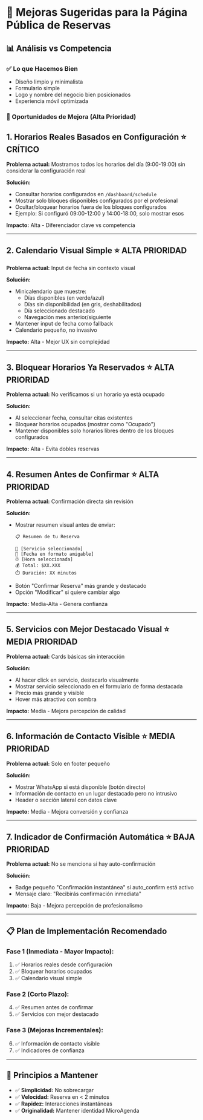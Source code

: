 # 🚀 Mejoras Sugeridas para la Página Pública de Reservas

## 📊 Análisis vs Competencia

### ✅ Lo que Hacemos Bien
- Diseño limpio y minimalista
- Formulario simple
- Logo y nombre del negocio bien posicionados
- Experiencia móvil optimizada

### 🎯 Oportunidades de Mejora (Alta Prioridad)

## 1. **Horarios Reales Basados en Configuración** ⭐ CRÍTICO
**Problema actual:** Mostramos todos los horarios del día (9:00-19:00) sin considerar la configuración real

**Solución:**
- Consultar horarios configurados en `/dashboard/schedule`
- Mostrar solo bloques disponibles configurados por el profesional
- Ocultar/bloquear horarios fuera de los bloques configurados
- Ejemplo: Si configuró 09:00-12:00 y 14:00-18:00, solo mostrar esos

**Impacto:** Alta - Diferenciador clave vs competencia

---

## 2. **Calendario Visual Simple** ⭐ ALTA PRIORIDAD
**Problema actual:** Input de fecha sin contexto visual

**Solución:**
- Minicalendario que muestre:
  - Días disponibles (en verde/azul)
  - Días sin disponibilidad (en gris, deshabilitados)
  - Día seleccionado destacado
  - Navegación mes anterior/siguiente
- Mantener input de fecha como fallback
- Calendario pequeño, no invasivo

**Impacto:** Alta - Mejor UX sin complejidad

---

## 3. **Bloquear Horarios Ya Reservados** ⭐ ALTA PRIORIDAD
**Problema actual:** No verificamos si un horario ya está ocupado

**Solución:**
- Al seleccionar fecha, consultar citas existentes
- Bloquear horarios ocupados (mostrar como "Ocupado")
- Mantener disponibles solo horarios libres dentro de los bloques configurados

**Impacto:** Alta - Evita dobles reservas

---

## 4. **Resumen Antes de Confirmar** ⭐ ALTA PRIORIDAD
**Problema actual:** Confirmación directa sin revisión

**Solución:**
- Mostrar resumen visual antes de enviar:
  ```
  📋 Resumen de tu Reserva
  
  🎨 [Servicio seleccionado]
  📅 [Fecha en formato amigable]
  ⏰ [Hora seleccionada]
  💰 Total: $XX.XXX
  ⏱️ Duración: XX minutos
  ```
- Botón "Confirmar Reserva" más grande y destacado
- Opción "Modificar" si quiere cambiar algo

**Impacto:** Media-Alta - Genera confianza

---

## 5. **Servicios con Mejor Destacado Visual** ⭐ MEDIA PRIORIDAD
**Problema actual:** Cards básicas sin interacción

**Solución:**
- Al hacer click en servicio, destacarlo visualmente
- Mostrar servicio seleccionado en el formulario de forma destacada
- Precio más grande y visible
- Hover más atractivo con sombra

**Impacto:** Media - Mejora percepción de calidad

---

## 6. **Información de Contacto Visible** ⭐ MEDIA PRIORIDAD
**Problema actual:** Solo en footer pequeño

**Solución:**
- Mostrar WhatsApp si está disponible (botón directo)
- Información de contacto en un lugar destacado pero no intrusivo
- Header o sección lateral con datos clave

**Impacto:** Media - Mejora conversión y confianza

---

## 7. **Indicador de Confirmación Automática** ⭐ BAJA PRIORIDAD
**Problema actual:** No se menciona si hay auto-confirmación

**Solución:**
- Badge pequeño "Confirmación instantánea" si auto_confirm está activo
- Mensaje claro: "Recibirás confirmación inmediata"

**Impacto:** Baja - Mejora percepción de profesionalismo

---

## 📋 Plan de Implementación Recomendado

### Fase 1 (Inmediata - Mayor Impacto):
1. ✅ Horarios reales desde configuración
2. ✅ Bloquear horarios ocupados
3. ✅ Calendario visual simple

### Fase 2 (Corto Plazo):
4. ✅ Resumen antes de confirmar
5. ✅ Servicios con mejor destacado

### Fase 3 (Mejoras Incrementales):
6. ✅ Información de contacto visible
7. ✅ Indicadores de confianza

---

## 🎨 Principios a Mantener

- ✅ **Simplicidad:** No sobrecargar
- ✅ **Velocidad:** Reserva en < 2 minutos
- ✅ **Rapidez:** Interacciones instantáneas
- ✅ **Originalidad:** Mantener identidad MicroAgenda
